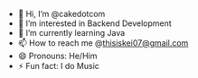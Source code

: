 - 👋 Hi, I’m @cakedotcom
- 👀 I’m interested in Backend Development
- 🌱 I’m currently learning Java
- 📫 How to reach me @thisiskei07@gmail.com
- 😄 Pronouns: He/Him
- ⚡ Fun fact: I do Music

<!---
cakedotcom/cakedotcom is a ✨ special ✨ repository because its `README.md` (this file) appears on your GitHub profile.
You can click the Preview link to take a look at your changes.
--->
